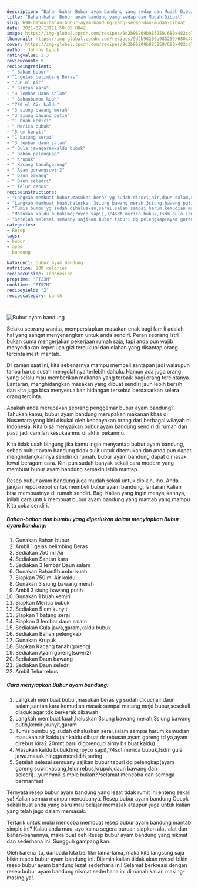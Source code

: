 ```yaml
---
description: "Bahan-bahan Bubur ayam bandung yang sedap dan Mudah Dibuat"
title: "Bahan-bahan Bubur ayam bandung yang sedap dan Mudah Dibuat"
slug: 690-bahan-bahan-bubur-ayam-bandung-yang-sedap-dan-mudah-dibuat
date: 2021-02-13T11:50:05.884Z
image: https://img-global.cpcdn.com/recipes/9d2b96209b985259/680x482cq70/bubur-ayam-bandung-foto-resep-utama.jpg
thumbnail: https://img-global.cpcdn.com/recipes/9d2b96209b985259/680x482cq70/bubur-ayam-bandung-foto-resep-utama.jpg
cover: https://img-global.cpcdn.com/recipes/9d2b96209b985259/680x482cq70/bubur-ayam-bandung-foto-resep-utama.jpg
author: Johnny Lynch
ratingvalue: 3.3
reviewcount: 9
recipeingredient:
- " Bahan bubur"
- "1 gelas belimbing Beras"
- "750 ml Air"
- " Santan kara"
- "3 lembar Daun salam"
- " Bahanbumbu kuah"
- "750 ml Air kaldu"
- "3 siung bawang merah"
- "3 siung bawang putih"
- "1 buah kemiri"
- " Merica bubuk"
- "5 cm kunyit"
- "1 batang serai"
- "3 lembar daun salam"
- " Gula jawagaramkaldu bubuk"
- " Bahan pelengkap"
- " Krupuk"
- " Kacang tanahgoreng"
- " Ayam gorengsuwir2"
- " Daun bawang"
- " Daun seledri"
- " Telur rebus"
recipeinstructions:
- "Langkah membuat bubur,masukan beras yg sudah dicuci,air,daun salam,santan kara kemudian masak sampai matang mnjd bubur,sesekali diaduk agar tdk berkerak dibawah"
- "Langkah membuat kuah,haluskan 3siung bawang merah,3siung bawang putih,kemiri,kunyit,garam"
- "Tumis bumbu yg sudah dihaluskan,serai,salam sampai harum,kemudian masukan air kaldu(air kaldu dibuat dr rebusan ayam goreng td ya,ayam direbus kira2 20mnt baru digoreng,jd airny bs buat kaldu)"
- "Masukan kaldu bubuk(me;royco sapi),1/4sdt merica bubuk,1sdm gula jawa.masak hingga mendidih,saring."
- "Setelah selesai semuany sajikan bubur taburi dg pelengkap(ayam goreng suwir,kacang,telur rebus,krupuk,daun bawang dan seledri)...yummmiii,simple bukan??selamat mencoba dan semoga bermanfaat"
categories:
- Resep
tags:
- bubur
- ayam
- bandung

katakunci: bubur ayam bandung 
nutrition: 200 calories
recipecuisine: Indonesian
preptime: "PT23M"
cooktime: "PT57M"
recipeyield: "2"
recipecategory: Lunch

---
```



![Bubur ayam bandung](https://img-global.cpcdn.com/recipes/9d2b96209b985259/680x482cq70/bubur-ayam-bandung-foto-resep-utama.jpg)

Selaku seorang wanita, mempersiapkan masakan enak bagi famili adalah hal yang sangat menyenangkan untuk anda sendiri. Peran seorang istri bukan cuma mengerjakan pekerjaan rumah saja, tapi anda pun wajib menyediakan keperluan gizi tercukupi dan olahan yang disantap orang tercinta mesti mantab.

Di zaman  saat ini, kita sebenarnya mampu membeli santapan jadi walaupun tanpa harus susah mengolahnya terlebih dahulu. Namun ada juga orang yang selalu mau memberikan makanan yang terbaik bagi orang tercintanya. Lantaran, menghidangkan masakan yang dibuat sendiri jauh lebih bersih dan kita juga bisa menyesuaikan hidangan tersebut berdasarkan selera orang tercinta. 



Apakah anda merupakan seorang penggemar bubur ayam bandung?. Tahukah kamu, bubur ayam bandung merupakan makanan khas di Nusantara yang kini disukai oleh kebanyakan orang dari berbagai wilayah di Indonesia. Kita bisa menyajikan bubur ayam bandung sendiri di rumah dan pasti jadi camilan kesukaanmu di akhir pekanmu.

Kita tidak usah bingung jika kamu ingin menyantap bubur ayam bandung, sebab bubur ayam bandung tidak sulit untuk ditemukan dan anda pun dapat menghidangkannya sendiri di rumah. bubur ayam bandung dapat dimasak lewat beragam cara. Kini pun sudah banyak sekali cara modern yang membuat bubur ayam bandung semakin lebih mantap.

Resep bubur ayam bandung juga mudah sekali untuk dibikin, lho. Anda jangan repot-repot untuk membeli bubur ayam bandung, lantaran Kalian bisa membuatnya di rumah sendiri. Bagi Kalian yang ingin menyajikannya, inilah cara untuk membuat bubur ayam bandung yang mantab yang mampu Kita coba sendiri.

<!--inarticleads1-->

##### Bahan-bahan dan bumbu yang diperlukan dalam menyiapkan Bubur ayam bandung:

1. Gunakan  Bahan bubur
1. Ambil 1 gelas belimbing Beras
1. Sediakan 750 ml Air
1. Sediakan  Santan kara
1. Sediakan 3 lembar Daun salam
1. Gunakan  Bahan&amp;bumbu kuah
1. Siapkan 750 ml Air kaldu
1. Gunakan 3 siung bawang merah
1. Ambil 3 siung bawang putih
1. Gunakan 1 buah kemiri
1. Siapkan  Merica bubuk
1. Sediakan 5 cm kunyit
1. Siapkan 1 batang serai
1. Siapkan 3 lembar daun salam
1. Sediakan  Gula jawa,garam,kaldu bubuk
1. Sediakan  Bahan pelengkap
1. Gunakan  Krupuk
1. Siapkan  Kacang tanah(goreng)
1. Sediakan  Ayam goreng(suwir2)
1. Sediakan  Daun bawang
1. Sediakan  Daun seledri
1. Ambil  Telur rebus




<!--inarticleads2-->

##### Cara menyiapkan Bubur ayam bandung:

1. Langkah membuat bubur,masukan beras yg sudah dicuci,air,daun salam,santan kara kemudian masak sampai matang mnjd bubur,sesekali diaduk agar tdk berkerak dibawah
1. Langkah membuat kuah,haluskan 3siung bawang merah,3siung bawang putih,kemiri,kunyit,garam
1. Tumis bumbu yg sudah dihaluskan,serai,salam sampai harum,kemudian masukan air kaldu(air kaldu dibuat dr rebusan ayam goreng td ya,ayam direbus kira2 20mnt baru digoreng,jd airny bs buat kaldu)
1. Masukan kaldu bubuk(me;royco sapi),1/4sdt merica bubuk,1sdm gula jawa.masak hingga mendidih,saring.
1. Setelah selesai semuany sajikan bubur taburi dg pelengkap(ayam goreng suwir,kacang,telur rebus,krupuk,daun bawang dan seledri)...yummmiii,simple bukan??selamat mencoba dan semoga bermanfaat




Ternyata resep bubur ayam bandung yang lezat tidak rumit ini enteng sekali ya! Kalian semua mampu mencobanya. Resep bubur ayam bandung Cocok sekali buat anda yang baru mau belajar memasak ataupun juga untuk kalian yang telah jago dalam memasak.

Tertarik untuk mulai mencoba membuat resep bubur ayam bandung mantab simple ini? Kalau anda mau, ayo kamu segera buruan siapkan alat-alat dan bahan-bahannya, maka buat deh Resep bubur ayam bandung yang nikmat dan sederhana ini. Sungguh gampang kan. 

Oleh karena itu, daripada kita berfikir lama-lama, maka kita langsung saja bikin resep bubur ayam bandung ini. Dijamin kalian tiidak akan nyesel bikin resep bubur ayam bandung lezat sederhana ini! Selamat berkreasi dengan resep bubur ayam bandung nikmat sederhana ini di rumah kalian masing-masing,ya!.

